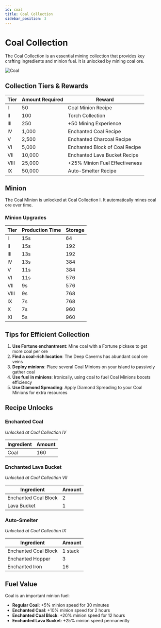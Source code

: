 ```yaml
---
id: coal
title: Coal Collection
sidebar_position: 3
---
```


# Coal Collection

The Coal Collection is an essential mining collection that provides key crafting ingredients and minion fuel. It is unlocked by mining coal ore.

![Coal](/img/collections/coal.png)

## Collection Tiers & Rewards

| Tier | Amount Required | Reward |
|------|-----------------|--------|
| I | 50 | Coal Minion Recipe |
| II | 100 | Torch Collection |
| III | 250 | +50 Mining Experience |
| IV | 1,000 | Enchanted Coal Recipe |
| V | 2,500 | Enchanted Charcoal Recipe |
| VI | 5,000 | Enchanted Block of Coal Recipe |
| VII | 10,000 | Enchanted Lava Bucket Recipe |
| VIII | 25,000 | +25% Minion Fuel Effectiveness |
| IX | 50,000 | Auto-Smelter Recipe |

## Minion

The Coal Minion is unlocked at Coal Collection I. It automatically mines coal ore over time.

### Minion Upgrades

| Tier | Production Time | Storage |
|------|-----------------|---------|
| I | 15s | 64 |
| II | 15s | 192 |
| III | 13s | 192 |
| IV | 13s | 384 |
| V | 11s | 384 |
| VI | 11s | 576 |
| VII | 9s | 576 |
| VIII | 9s | 768 |
| IX | 7s | 768 |
| X | 7s | 960 |
| XI | 5s | 960 |

## Tips for Efficient Collection

1. **Use Fortune enchantment**: Mine coal with a Fortune pickaxe to get more coal per ore
2. **Find a coal-rich location**: The Deep Caverns has abundant coal ore veins
3. **Deploy minions**: Place several Coal Minions on your island to passively gather coal
4. **Use fuel in minions**: Ironically, using coal to fuel Coal Minions boosts efficiency
5. **Use Diamond Spreading**: Apply Diamond Spreading to your Coal Minions for extra resources

## Recipe Unlocks

### Enchanted Coal
*Unlocked at Coal Collection IV*

| Ingredient | Amount |
|------------|--------|
| Coal | 160 |

### Enchanted Lava Bucket
*Unlocked at Coal Collection VII*

| Ingredient | Amount |
|------------|--------|
| Enchanted Coal Block | 2 |
| Lava Bucket | 1 |

### Auto-Smelter
*Unlocked at Coal Collection IX*

| Ingredient | Amount |
|------------|--------|
| Enchanted Coal Block | 1 stack |
| Enchanted Hopper | 3 |
| Enchanted Iron | 16 |

## Fuel Value

Coal is an important minion fuel:

- **Regular Coal**: +5% minion speed for 30 minutes
- **Enchanted Coal**: +10% minion speed for 2 hours
- **Enchanted Coal Block**: +20% minion speed for 12 hours
- **Enchanted Lava Bucket**: +25% minion speed permanently